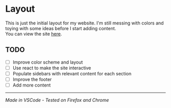 # Layout

This is just the initial layout for my website. I'm still messing with colors and toying with some ideas before I start adding content.  
You can view the site [here](https://incubusnb.github.io/layout/).

## TODO

- [ ] Improve color scheme and layout
- [ ] Use react to make the site interactive
- [ ] Populate sidebars with relevant content for each section
- [ ] Improve the footer
- [ ] Add more content

---

_Made in VSCode - Tested on Firefox and Chrome_
